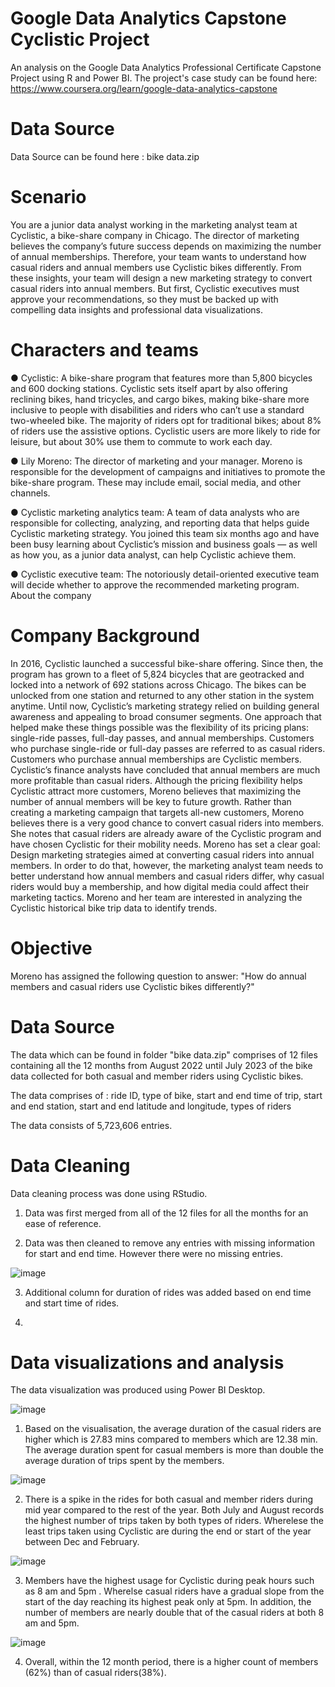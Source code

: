 
# Google Data Analytics Capstone Cyclistic Project

An analysis on the Google Data Analytics Professional Certificate Capstone Project using R and Power BI. The project's case study can be found here: https://www.coursera.org/learn/google-data-analytics-capstone

# Data Source
Data Source can be found here : bike data.zip

# Scenario

You are a junior data analyst working in the marketing analyst team at Cyclistic, a bike-share company in Chicago. The director of
marketing believes the company’s future success depends on maximizing the number of annual memberships. Therefore, your
team wants to understand how casual riders and annual members use Cyclistic bikes differently. From these insights, your team will
design a new marketing strategy to convert casual riders into annual members. But first, Cyclistic executives must approve your
recommendations, so they must be backed up with compelling data insights and professional data visualizations.

# Characters and teams
● Cyclistic:
 A bike-share program that features more than 5,800 bicycles and 600 docking stations. Cyclistic sets itself apart
by also offering reclining bikes, hand tricycles, and cargo bikes, making bike-share more inclusive to people with disabilities
and riders who can’t use a standard two-wheeled bike. The majority of riders opt for traditional bikes; about 8% of riders use
the assistive options. Cyclistic users are more likely to ride for leisure, but about 30% use them to commute to work each
day.


● Lily Moreno:
 The director of marketing and your manager. Moreno is responsible for the development of campaigns and
initiatives to promote the bike-share program. These may include email, social media, and other channels.

● Cyclistic marketing analytics team: 
A team of data analysts who are responsible for collecting, analyzing, and reporting
data that helps guide Cyclistic marketing strategy. You joined this team six months ago and have been busy learning about
Cyclistic’s mission and business goals — as well as how you, as a junior data analyst, can help Cyclistic achieve them.

● Cyclistic executive team: 
The notoriously detail-oriented executive team will decide whether to approve the
recommended marketing program.
About the company

# Company Background
In 2016, Cyclistic launched a successful bike-share offering. Since then, the program has grown to a fleet of 5,824 bicycles that are
geotracked and locked into a network of 692 stations across Chicago. The bikes can be unlocked from one station and returned to
any other station in the system anytime.
Until now, Cyclistic’s marketing strategy relied on building general awareness and appealing to broad consumer segments. One approach that helped make these things possible was the flexibility of its pricing plans: single-ride passes, full-day passes, and
annual memberships. Customers who purchase single-ride or full-day passes are referred to as casual riders. Customers who
purchase annual memberships are Cyclistic members.
Cyclistic’s finance analysts have concluded that annual members are much more profitable than casual riders. Although the pricing
flexibility helps Cyclistic attract more customers, Moreno believes that maximizing the number of annual members will be key to
future growth. Rather than creating a marketing campaign that targets all-new customers, Moreno believes there is a very good
chance to convert casual riders into members. She notes that casual riders are already aware of the Cyclistic program and have
chosen Cyclistic for their mobility needs.
Moreno has set a clear goal: Design marketing strategies aimed at converting casual riders into annual members. In order to do
that, however, the marketing analyst team needs to better understand how annual members and casual riders differ, why casual
riders would buy a membership, and how digital media could affect their marketing tactics. Moreno and her team are interested in
analyzing the Cyclistic historical bike trip data to identify trends.

# Objective

 Moreno has assigned the following question to answer: "How do annual members and casual riders use Cyclistic bikes differently?"

 # Data Source

 The data which can be found in folder "bike data.zip" comprises of 12 files containing all the 12 months from August 2022 until July 2023 of the bike data collected for both casual and member riders using Cyclistic bikes.


The data comprises of :
ride ID, type of bike, start and end time of trip, start and end station, start and end latitude and longitude, types of riders

The data consists of 5,723,606 entries.

# Data Cleaning

Data cleaning process was done using RStudio.

1) Data was first merged from all of the 12 files for all the months for an ease of reference.


2) Data was then cleaned to remove any entries with missing information for start and end time. However there were no missing entries.

![image](https://github.com/kyshilla/Google-DA---Capstone-Project/assets/145910359/45611b6f-a847-4283-bb14-ebdaeb929c90)


3) Additional column for duration of rides was added based on end time and start time of rides.

4) 

   




# Data visualizations and analysis

The data visualization was produced using Power BI Desktop.

![image](https://github.com/kyshilla/Google-DA---Capstone-Project/assets/145910359/c42c70c0-ef28-47d9-a50f-df4c698d0477)

1) Based on the visualisation, the average duration of the casual riders are higher which is  27.83 mins compared to members which are 12.38 min. The average duration spent for casual members is more than double the average duration of trips spent by the members.

![image](https://github.com/kyshilla/Google-DA---Capstone-Project/assets/145910359/f9c7af2d-e670-4d25-ac6b-7402087c2eb0)

2) There is a spike in the rides for both casual and member riders during mid year compared to the rest of the year. Both July and August records the highest number of trips taken by both types of riders.
Wherelese the least trips taken using Cyclistic are during the end or start of the year between Dec and February.

![image](https://github.com/kyshilla/Google-DA---Capstone-Project/assets/145910359/0c0fa47e-32e8-41f3-a200-58405848160f)


3) Members have the highest usage for Cyclistic during peak hours such as 8 am and 5pm . Wherelse casual riders have a gradual slope from the start of the day reaching its highest peak only at 5pm. In addition, the number of members are nearly double that of the casual riders at both 8 am and 5pm.

![image](https://github.com/kyshilla/Google-DA---Capstone-Project/assets/145910359/58f6eea4-a8f8-43f4-a792-138b6ab42c3b)

4) Overall, within the 12 month period, there is a higher count of members (62%) than of casual riders(38%).

